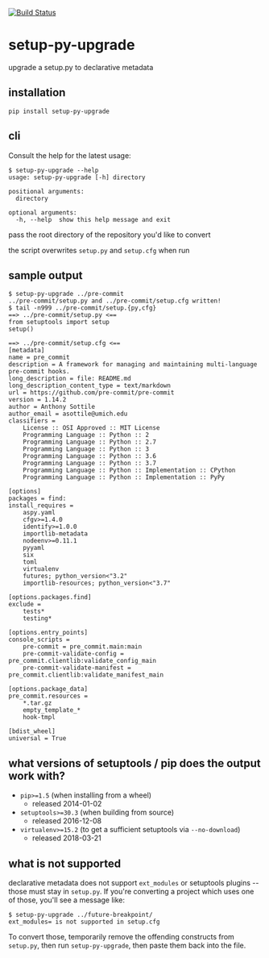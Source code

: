 [![Build Status](https://travis-ci.org/asottile/setup-py-upgrade.svg?branch=master)](https://travis-ci.org/asottile/setup-py-upgrade)

setup-py-upgrade
================

upgrade a setup.py to declarative metadata

## installation

`pip install setup-py-upgrade`

## cli

Consult the help for the latest usage:

```console
$ setup-py-upgrade --help
usage: setup-py-upgrade [-h] directory

positional arguments:
  directory

optional arguments:
  -h, --help  show this help message and exit
```

pass the root directory of the repository you'd like to convert

the script overwrites `setup.py` and `setup.cfg` when run

## sample output

```console
$ setup-py-upgrade ../pre-commit
../pre-commit/setup.py and ../pre-commit/setup.cfg written!
$ tail -n999 ../pre-commit/setup.{py,cfg}
==> ../pre-commit/setup.py <==
from setuptools import setup
setup()

==> ../pre-commit/setup.cfg <==
[metadata]
name = pre_commit
description = A framework for managing and maintaining multi-language pre-commit hooks.
long_description = file: README.md
long_description_content_type = text/markdown
url = https://github.com/pre-commit/pre-commit
version = 1.14.2
author = Anthony Sottile
author_email = asottile@umich.edu
classifiers =
    License :: OSI Approved :: MIT License
    Programming Language :: Python :: 2
    Programming Language :: Python :: 2.7
    Programming Language :: Python :: 3
    Programming Language :: Python :: 3.6
    Programming Language :: Python :: 3.7
    Programming Language :: Python :: Implementation :: CPython
    Programming Language :: Python :: Implementation :: PyPy

[options]
packages = find:
install_requires =
    aspy.yaml
    cfgv>=1.4.0
    identify>=1.0.0
    importlib-metadata
    nodeenv>=0.11.1
    pyyaml
    six
    toml
    virtualenv
    futures; python_version<"3.2"
    importlib-resources; python_version<"3.7"

[options.packages.find]
exclude =
    tests*
    testing*

[options.entry_points]
console_scripts =
    pre-commit = pre_commit.main:main
    pre-commit-validate-config = pre_commit.clientlib:validate_config_main
    pre-commit-validate-manifest = pre_commit.clientlib:validate_manifest_main

[options.package_data]
pre_commit.resources =
    *.tar.gz
    empty_template_*
    hook-tmpl

[bdist_wheel]
universal = True
```

## what versions of setuptools / pip does the output work with?

- `pip>=1.5` (when installing from a wheel)
    - released 2014-01-02
- `setuptools>=30.3` (when building from source)
    - released 2016-12-08
- `virtualenv>=15.2` (to get a sufficient setuptools via `--no-download`)
   - released 2018-03-21

## what is not supported

declarative metadata does not support `ext_modules` or setuptools plugins --
those must stay in `setup.py`.  If you're converting a project which uses one
of those, you'll see a message like:

```console
$ setup-py-upgrade ../future-breakpoint/
ext_modules= is not supported in setup.cfg
```

To convert those, temporarily remove the offending constructs from `setup.py`,
then run `setup-py-upgrade`, then paste them back into the file.
